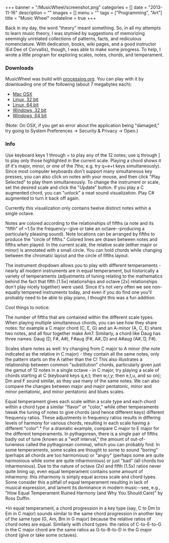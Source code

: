 +++
banner = "/MusicWheel/screenshot.png"
categories = []
date = "2013-11-16"
description = ""
images = []
menu = ""
tags = ["Programming", "Art"]
title = "Music Wheel"
nodateline = true
+++

Back in my day, the word "theory" meant something. So, in all my attempts to learn music theory, I was stymied by suggestions of memorizing seemingly unrelated collections of patterns, facts, and rediculous nomenclature. With dedication, books, wiki pages, and a good instructor (Ed Dee of Corvallis), though, I was able to make some progress. To help, I wrote a little program for exploring scales, notes, chords, and temperament.

<!--more-->

### Downloads

MusicWheel was build with [processing.org](http://processing.org). You can play with it by downloading one of the following (about 7 megabytes each):

* [Mac OSX](/MusicWheel/MusicWheel_OSX.zip)
* [Linux, 32 bit](/MusicWheel/MusicWheel_linux32.zip)
* [Linux, 64 bit](/MusicWheel/MusicWheel_linux64.zip)
* [Windows, 32 bit](/MusicWheel/MusicWheel_windows32.zip)
* [Windows, 64 bit](/MusicWheel/MusicWheel_windows64.zip)

(Note: On OSX, if you get an error about the application being "damaged," try going to System Preferences -> Security & Privacy -> Open.)

### Info


Use keyboard keys 1 through = to play any of the 12 notes; use q through ] to play only those highlighted in the current scale. Playing a chord shows it (if it's major, minor, or one of the 7ths; e.g. try q+e+t keys simultaneously). Since most computer keyboards don't support many simultaneous key presses, you can also click on notes with your mouse, and then click "Play Selected" to play them simultaneously. To change the instrument or scale, set the desired scale and click the "Update" button. If you play a C augmented chord, you can "unlock" a neat sound visualization. Play C# augmented to turn it back off again.

Currently this visualization only contains twelve distinct notes within a single octave. 

Notes are colored according to the relationships of fifths (a note and its "fifth" of ~1.5x the frequency--give or take an octave--producing a particularly pleasing sound). Note locations can be arranged by fifths to produce the "circle of fifths." Colored lines are drawn between notes and fifths when played. In the current scale, the relative scale (either major or minor) is annotated with a small circle. You can hold chords while changing between the chromatic layout and the circle of fifths layout.

The instrument dropdown allows you to play with different temperaments - nearly all modern instruments are in equal temperament, but historically a variety of temperaments (adjustments of tuning relating to the mathematics behind the fact that fifth [1.5x] relationships and octave [2x] relationships don't play nicely together) were used. Since it's not very often we see non-equally tempered instruments today, and even if you do find one you'll probably need to be able to play piano, I thought this was a fun addition.

Cool things to notice:

The number of fifths that are contained within the different scale types. When playing multiple simultaneous chords, you can see how they share notes: for example a C major chord (C, E, G) and an A-minor (A, C, E) share two notes, and all four together make Am7. Similarly, a chord like Daug  has three names: Daug (D, F#, A#), F#aug (F#, A#, D) and A#aug (A#, D, F#).

Scales share notes as well: try changing from C major to A minor (the note indicated as the relative in C major) - they contain all the same notes, only the pattern starts on the A rather than the C! This also illustrates a relationship between common "substitution" chords, particularly given just the gamut of 12 notes in a single octave - in C major, try playing a scale of chords starting at C (keyboard keys q,e,t; then w,r,y; then e,t,u, and so on); Dm and F sound similar, as they use many of the same notes. We can also compare the changes between major and major pentatonic, minor and minor pentatonic, and minor pentatonic and blues scales.



Equal temperament gives each scale within a scale type and each chord within a chord type a similar "flavor" or "color," while other temperaments tweak the tuning of notes to give chords (and hence different keys) different frequency ratios. These adjustments in frequency ratios results in differing levels of harmony for various chords, resulting in each scale having a different "color".*  For a dramatic example, compare C major to E major for the different temperaments. In pythagorean, there is a single pair of fifths badly out of tune (known as a "wolf interval," the amount of out-of-tuneness called the pythagorean comma), which you can probably find. In some temperaments, some scales are thought to some to sound "boring" (perhaps all chords are too harmonious) or "angry" (perhaps some are quite harmonious while some are quite inharmonious) or just "bad" (all chords too inharmonious). Due to the nature of octave (2x) and fifth (1.5x) ratios never quite lining up, even equal temperament contains some amount of inharmony: this inharmony is simply equal across scale and chord types. Some consider this a pitfall of equal temperament resulting in lack of musical expression, and lament its dominance in modern music--see, e.g., "How Equal Temperament Ruined Harmony (and Why You Should Care)" by Ross Duffin.

*In equal temperament, a chord progression in a key type (say, C to Dm to Em in C major) sounds similar to the same chord progression in another key of the same type (G, Am, Bm in G major) because the relative ratios of chord notes are equal. Similarly with chord types: the ratios of C-to-E-to-G in the C major chord are the same ratios as G-to-B-to-D in the G major chord (give or take some octaves).
